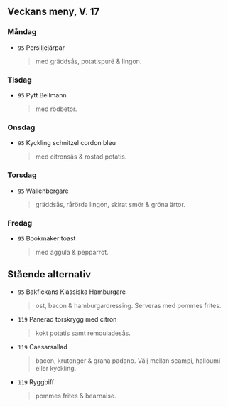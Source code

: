 ## Veckans meny, V. 17

### Måndag

* `95` Persiljejärpar
  > med gräddsås, potatispuré & lingon.

### Tisdag

* `95` Pytt Bellmann
  > med rödbetor.

### Onsdag

* `95` Kyckling schnitzel cordon bleu
  > med citronsås & rostad potatis.

### Torsdag

* `95` Wallenbergare
  > gräddsås, rårörda lingon, skirat smör & gröna ärtor.

### Fredag

* `95` Bookmaker toast
  >  med äggula & pepparrot.

## Stående alternativ

* `95` Bakfickans Klassiska Hamburgare
  > ost, bacon & hamburgardressing. Serveras med pommes frites.

* `119` Panerad torskrygg med citron 
  > kokt potatis samt remouladesås.

* `119` Caesarsallad
  > bacon, krutonger & grana padano. Välj mellan scampi, halloumi eller kyckling.
  
* `119` Ryggbiff 
  > pommes frites & bearnaise.


